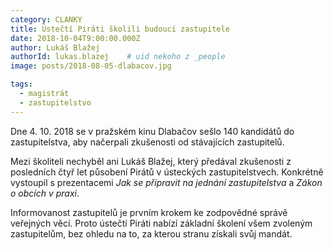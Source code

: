 ```yaml
---
category: CLANKY
title: Ústečtí Piráti školili budoucí zastupitele
date: 2018-10-04T9:00:00.000Z
author: Lukáš Blažej
authorId: lukas.blazej    # uid nekoho z _people
image: posts/2018-08-05-dlabacov.jpg

tags:
  - magistrát
  - zastupitelstvo
---
```


Dne 4. 10. 2018 se v pražském kinu Dlabačov sešlo 140 kandidátů do zastupitelstva, aby načerpali zkušenosti od stávajících zastupitelů.

Mezi školiteli nechyběl ani Lukáš Blažej, který předával zkušenosti z posledních čtyř let působení Pirátů v ústeckých zastupitelstvech. Konkrétně vystoupil s prezentacemi *Jak se připravit na jednání zastupitelstva* a *Zákon o obcích v praxi*.

Informovanost zastupitelů je prvním krokem ke zodpovědné správě veřejných věcí. Proto ústečtí Piráti nabízí základní školení všem zvoleným zastupitelům, bez ohledu na to, za kterou stranu získali svůj mandát.
